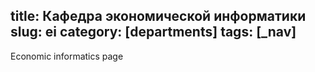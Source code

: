 title: Кафедра экономической информатики
slug: ei
category: [departments]
tags: [_nav]
---

Economic informatics page